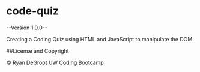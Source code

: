 # code-quiz

--Version 1.0.0--

Creating a Coding Quiz using HTML and JavaScript to manipulate the DOM. 

##License and Copyright

© Ryan DeGroot UW Coding Bootcamp
